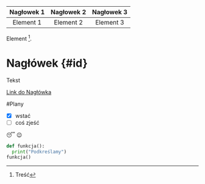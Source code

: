 |Nagłowek 1|Nagłowek 2| Nagłowek 3|
|:--------:|:--------:|:---------:|
|Element 1 | Element 2| Element 3 |



Element [^1].
[^1]: Treść



# Nagłówek {#id}

Tekst

[Link do Nagłówka](#id)



#Plany
- [x] wstać
- [ ] coś zjeść

 :sleeping:
 :wink:


```python
def funkcja():
  print("Podkreślamy")
funkcja()
```


